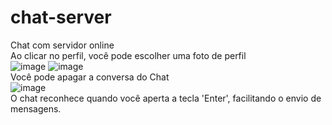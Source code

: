 # chat-server
Chat com servidor online
<br>
Ao clicar no perfil, você pode escolher uma foto de perfil
<br>
![image](https://github.com/TrinityDN/chat-server/assets/111662820/ad8975e9-2cd8-4fbe-90eb-0aeedb57b474)
![image](https://github.com/TrinityDN/chat-server/assets/111662820/5d4cbd12-608e-4d83-91d4-057136bf0e55)
<br>
Você pode apagar a conversa do Chat
<br>
![image](https://github.com/TrinityDN/chat-server/assets/111662820/31a6f069-c209-4e91-bb31-543e05cffe77)
<br>
O chat reconhece quando você aperta a tecla 'Enter', facilitando o envio de mensagens.

